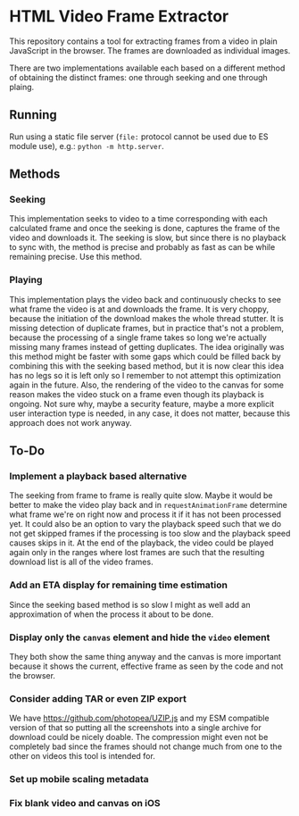 # HTML Video Frame Extractor

This repository contains a tool for extracting frames from a video in plain
JavaScript in the browser. The frames are downloaded as individual images.

There are two implementations available each based on a different method of
obtaining the distinct frames: one through seeking and one through plaing.

## Running

Run using a static file server (`file:` protocol cannot be used due to ES module
use), e.g.: `python -m http.server`.

## Methods

### Seeking

This implementation seeks to video to a time corresponding with each calculated
frame and once the seeking is done, captures the frame of the video and
downloads it. The seeking is slow, but since there is no playback to sync with,
the method is precise and probably as fast as can be while remaining precise.
Use this method.

### Playing

This implementation plays the video back and continuously checks to see what
frame the video is at and downloads the frame. It is very choppy, because the
initiation of the download makes the whole thread stutter. It is missing
detection of duplicate frames, but in practice that's not a problem, because
the processing of a single frame takes so long we're actually missing many
frames instead of getting duplicates. The idea originally was this method might
be faster with some gaps which could be filled back by combining this with the
seeking based method, but it is now clear this idea has no legs so it is left
only so I remember to not attempt this optimization again in the future. Also,
the rendering of the video to the canvas for some reason makes the video stuck
on a frame even though its playback is ongoing. Not sure why, maybe a security
feature, maybe a more explicit user interaction type is needed, in any case, it
does not matter, because this approach does not work anyway.

## To-Do

### Implement a playback based alternative

The seeking from frame to frame is really quite slow. Maybe it would be better
to make the video play back and in `requestAnimationFrame` determine what frame
we're on right now and process it if it has not been processed yet. It could
also be an option to vary the playback speed such that we do not get skipped
frames if the processing is too slow and the playback speed causes skips in it.
At the end of the playback, the video could be played again only in the ranges
where lost frames are such that the resulting download list is all of the video
frames.

### Add an ETA display for remaining time estimation

Since the seeking based method is so slow I might as well add an approximation
of when the process it about to be done.

### Display only the `canvas` element and hide the `video` element

They both show the same thing anyway and the canvas is more important because
it shows the current, effective frame as seen by the code and not the browser.

### Consider adding TAR or even ZIP export

We have https://github.com/photopea/UZIP.js and my ESM compatible version of
that so putting all the screenshots into a single archive for download could be
nicely doable. The compression might even not be completely bad since the frames
should not change much from one to the other on videos this tool is intended
for.

### Set up mobile scaling metadata

### Fix blank video and canvas on iOS

